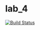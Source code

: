 # lab_4 
[![Build Status](https://travis-ci.org/TokiharU/lab_4.svg?branch=master)](https://travis-ci.org/TokiharU/lab_4)
